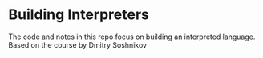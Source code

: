 # Building Interpreters

The code and notes in this repo focus on building an interpreted language. Based
on the course by Dmitry Soshnikov

